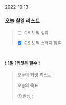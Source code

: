 2022-10-13
### 오늘 할일 리스트


> - [ ] CS 토픽 정리
>
> - [x] CS 토픽 스터디 참여
>
>

<br/>

❗ **1일 1커밋은 필수** ❗
> 오늘의 커밋 리스트 :
>
> 오늘의 목표
>
> 🕒 반성 :
>
>
>

<br/>